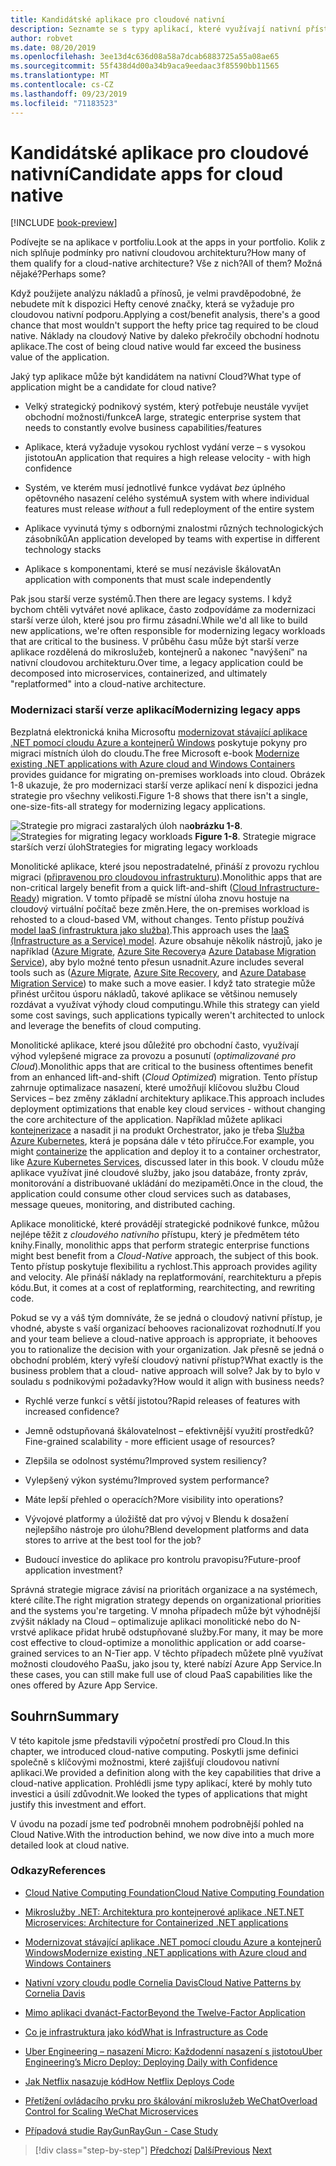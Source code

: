 ```yaml
---
title: Kandidátské aplikace pro cloudové nativní
description: Seznamte se s typy aplikací, které využívají nativní přístup z cloudu.
author: robvet
ms.date: 08/20/2019
ms.openlocfilehash: 3ee13d4c636d08a58a7dcab6883725a55a08ae65
ms.sourcegitcommit: 55f438d4d00a34b9aca9eedaac3f85590bb11565
ms.translationtype: MT
ms.contentlocale: cs-CZ
ms.lasthandoff: 09/23/2019
ms.locfileid: "71183523"
---
```

# <a name="candidate-apps-for-cloud-native"></a><span data-ttu-id="4ee00-103">Kandidátské aplikace pro cloudové nativní</span><span class="sxs-lookup"><span data-stu-id="4ee00-103">Candidate apps for cloud native</span></span>

[!INCLUDE [book-preview](../../../includes/book-preview.md)]

<span data-ttu-id="4ee00-104">Podívejte se na aplikace v portfoliu.</span><span class="sxs-lookup"><span data-stu-id="4ee00-104">Look at the apps in your portfolio.</span></span> <span data-ttu-id="4ee00-105">Kolik z nich splňuje podmínky pro nativní cloudovou architekturu?</span><span class="sxs-lookup"><span data-stu-id="4ee00-105">How many of them qualify for a cloud-native architecture?</span></span> <span data-ttu-id="4ee00-106">Vše z nich?</span><span class="sxs-lookup"><span data-stu-id="4ee00-106">All of them?</span></span> <span data-ttu-id="4ee00-107">Možná nějaké?</span><span class="sxs-lookup"><span data-stu-id="4ee00-107">Perhaps some?</span></span>

<span data-ttu-id="4ee00-108">Když použijete analýzu nákladů a přínosů, je velmi pravděpodobné, že nebudete mít k dispozici Hefty cenové značky, která se vyžaduje pro cloudovou nativní podporu.</span><span class="sxs-lookup"><span data-stu-id="4ee00-108">Applying a cost/benefit analysis, there's a good chance that most wouldn't support the hefty price tag required to be cloud native.</span></span> <span data-ttu-id="4ee00-109">Náklady na cloudový Native by daleko překročily obchodní hodnotu aplikace.</span><span class="sxs-lookup"><span data-stu-id="4ee00-109">The cost of being cloud native would far exceed the business value of the application.</span></span>

<span data-ttu-id="4ee00-110">Jaký typ aplikace může být kandidátem na nativní Cloud?</span><span class="sxs-lookup"><span data-stu-id="4ee00-110">What type of application might be a candidate for cloud native?</span></span>

- <span data-ttu-id="4ee00-111">Velký strategický podnikový systém, který potřebuje neustále vyvíjet obchodní možnosti/funkce</span><span class="sxs-lookup"><span data-stu-id="4ee00-111">A large, strategic enterprise system that needs to constantly evolve business capabilities/features</span></span>

- <span data-ttu-id="4ee00-112">Aplikace, která vyžaduje vysokou rychlost vydání verze – s vysokou jistotou</span><span class="sxs-lookup"><span data-stu-id="4ee00-112">An application that requires a high release velocity - with high confidence</span></span>

- <span data-ttu-id="4ee00-113">Systém, ve kterém musí jednotlivé funkce vydávat *bez* úplného opětovného nasazení celého systému</span><span class="sxs-lookup"><span data-stu-id="4ee00-113">A system with where individual features must release *without* a full redeployment of the entire system</span></span>

- <span data-ttu-id="4ee00-114">Aplikace vyvinutá týmy s odbornými znalostmi různých technologických zásobníků</span><span class="sxs-lookup"><span data-stu-id="4ee00-114">An application developed by teams with expertise in different technology stacks</span></span>

- <span data-ttu-id="4ee00-115">Aplikace s komponentami, které se musí nezávisle škálovat</span><span class="sxs-lookup"><span data-stu-id="4ee00-115">An application with components that must scale independently</span></span>

<span data-ttu-id="4ee00-116">Pak jsou starší verze systémů.</span><span class="sxs-lookup"><span data-stu-id="4ee00-116">Then there are legacy systems.</span></span> <span data-ttu-id="4ee00-117">I když bychom chtěli vytvářet nové aplikace, často zodpovídáme za modernizaci starší verze úloh, které jsou pro firmu zásadní.</span><span class="sxs-lookup"><span data-stu-id="4ee00-117">While we'd all like to build new applications, we're often responsible for modernizing legacy workloads that are critical to the business.</span></span> <span data-ttu-id="4ee00-118">V průběhu času může být starší verze aplikace rozdělená do mikroslužeb, kontejnerů a nakonec "navýšení" na nativní cloudovou architekturu.</span><span class="sxs-lookup"><span data-stu-id="4ee00-118">Over time, a legacy application could be decomposed into microservices, containerized, and ultimately "replatformed" into a cloud-native architecture.</span></span>  

### <a name="modernizing-legacy-apps"></a><span data-ttu-id="4ee00-119">Modernizaci starší verze aplikací</span><span class="sxs-lookup"><span data-stu-id="4ee00-119">Modernizing legacy apps</span></span>

<span data-ttu-id="4ee00-120">Bezplatná elektronická kniha Microsoftu [modernizovat stávající aplikace .NET pomocí cloudu Azure a kontejnerů Windows](https://dotnet.microsoft.com/download/thank-you/modernizing-existing-net-apps-ebook) poskytuje pokyny pro migraci místních úloh do cloudu.</span><span class="sxs-lookup"><span data-stu-id="4ee00-120">The free Microsoft e-book [Modernize existing .NET applications with Azure cloud and Windows Containers](https://dotnet.microsoft.com/download/thank-you/modernizing-existing-net-apps-ebook) provides guidance for migrating on-premises workloads into cloud.</span></span> <span data-ttu-id="4ee00-121">Obrázek 1-8 ukazuje, že pro modernizaci starší verze aplikací není k dispozici jedna strategie pro všechny velikosti.</span><span class="sxs-lookup"><span data-stu-id="4ee00-121">Figure 1-8 shows that there isn't a single, one-size-fits-all strategy for modernizing legacy applications.</span></span>

<span data-ttu-id="4ee00-122">![Strategie pro migraci zastaralých úloh](./media/strategies-for-migrating-legacy-workloads.png)
na**obrázku 1-8**.</span><span class="sxs-lookup"><span data-stu-id="4ee00-122">![Strategies for migrating legacy workloads](./media/strategies-for-migrating-legacy-workloads.png)
**Figure 1-8**.</span></span> <span data-ttu-id="4ee00-123">Strategie migrace starších verzí úloh</span><span class="sxs-lookup"><span data-stu-id="4ee00-123">Strategies for migrating legacy workloads</span></span>

<span data-ttu-id="4ee00-124">Monolitické aplikace, které jsou nepostradatelné, přináší z provozu rychlou migraci ([připravenou pro cloudovou infrastrukturu](https://docs.microsoft.com/dotnet/standard/modernize-with-azure-and-containers/lift-and-shift-existing-apps-azure-iaas)).</span><span class="sxs-lookup"><span data-stu-id="4ee00-124">Monolithic apps that are non-critical largely benefit from a quick lift-and-shift ([Cloud Infrastructure-Ready](https://docs.microsoft.com/dotnet/standard/modernize-with-azure-and-containers/lift-and-shift-existing-apps-azure-iaas)) migration.</span></span> <span data-ttu-id="4ee00-125">V tomto případě se místní úloha znovu hostuje na cloudový virtuální počítač beze změn.</span><span class="sxs-lookup"><span data-stu-id="4ee00-125">Here, the on-premises workload is rehosted to a cloud-based VM, without changes.</span></span> <span data-ttu-id="4ee00-126">Tento přístup používá [model IaaS (infrastruktura jako služba)](https://azure.microsoft.com/overview/what-is-iaas/).</span><span class="sxs-lookup"><span data-stu-id="4ee00-126">This approach uses the [IaaS (Infrastructure as a Service) model](https://azure.microsoft.com/overview/what-is-iaas/).</span></span> <span data-ttu-id="4ee00-127">Azure obsahuje několik nástrojů, jako je například ([Azure Migrate](https://aka.ms/azuremigrate), [Azure Site Recovery](https://azure.microsoft.com/services/site-recovery/)a [Azure Database Migration Service](https://azure.microsoft.com/campaigns/database-migration/)), aby bylo možné tento přesun usnadnit.</span><span class="sxs-lookup"><span data-stu-id="4ee00-127">Azure includes several tools such as ([Azure Migrate](https://aka.ms/azuremigrate), [Azure Site Recovery](https://azure.microsoft.com/services/site-recovery/), and [Azure Database Migration Service](https://azure.microsoft.com/campaigns/database-migration/)) to make such a move easier.</span></span> <span data-ttu-id="4ee00-128">I když tato strategie může přinést určitou úsporu nákladů, takové aplikace se většinou nemusely rozdávat a využívat výhody cloud computingu.</span><span class="sxs-lookup"><span data-stu-id="4ee00-128">While this strategy can yield some cost savings, such applications typically weren't architected to unlock and leverage the benefits of cloud computing.</span></span> 

<span data-ttu-id="4ee00-129">Monolitické aplikace, které jsou důležité pro obchodní často, využívají výhod vylepšené migrace za provozu a posunutí (*optimalizované pro Cloud*).</span><span class="sxs-lookup"><span data-stu-id="4ee00-129">Monolithic apps that are critical to the business oftentimes benefit from an enhanced lift-and-shift (*Cloud Optimized*) migration.</span></span> <span data-ttu-id="4ee00-130">Tento přístup zahrnuje optimalizace nasazení, které umožňují klíčovou službu Cloud Services – bez změny základní architektury aplikace.</span><span class="sxs-lookup"><span data-stu-id="4ee00-130">This approach includes deployment optimizations that enable key cloud services - without changing the core architecture of the application.</span></span> <span data-ttu-id="4ee00-131">Například můžete aplikaci [kontejnerizace](https://docs.microsoft.com/virtualization/windowscontainers/about/) a nasadit ji na produkt Orchestrator, jako je třeba [Služba Azure Kubernetes](https://azure.microsoft.com/services/kubernetes-service/), která je popsána dále v této příručce.</span><span class="sxs-lookup"><span data-stu-id="4ee00-131">For example, you might [containerize](https://docs.microsoft.com/virtualization/windowscontainers/about/) the application and deploy it to a container orchestrator, like [Azure Kubernetes Services](https://azure.microsoft.com/services/kubernetes-service/), discussed later in this book.</span></span> <span data-ttu-id="4ee00-132">V cloudu může aplikace využívat jiné cloudové služby, jako jsou databáze, fronty zpráv, monitorování a distribuované ukládání do mezipaměti.</span><span class="sxs-lookup"><span data-stu-id="4ee00-132">Once in the cloud, the application could consume other cloud services such as databases, message queues, monitoring, and distributed caching.</span></span>

<span data-ttu-id="4ee00-133">Aplikace monolitické, které provádějí strategické podnikové funkce, můžou nejlépe těžit z *cloudového nativního* přístupu, který je předmětem této knihy.</span><span class="sxs-lookup"><span data-stu-id="4ee00-133">Finally, monolithic apps that perform strategic enterprise functions might best benefit from a *Cloud-Native* approach, the subject of this book.</span></span> <span data-ttu-id="4ee00-134">Tento přístup poskytuje flexibilitu a rychlost.</span><span class="sxs-lookup"><span data-stu-id="4ee00-134">This approach provides agility and velocity.</span></span> <span data-ttu-id="4ee00-135">Ale přináší náklady na replatformování, rearchitekturu a přepis kódu.</span><span class="sxs-lookup"><span data-stu-id="4ee00-135">But, it comes at a cost of replatforming, rearchitecting, and rewriting code.</span></span>

<span data-ttu-id="4ee00-136">Pokud se vy a váš tým domníváte, že se jedná o cloudový nativní přístup, je vhodné, abyste s vaší organizací behooves racionalizovat rozhodnutí.</span><span class="sxs-lookup"><span data-stu-id="4ee00-136">If you and your team believe a cloud-native approach is appropriate, it behooves you to rationalize the decision with your organization.</span></span> <span data-ttu-id="4ee00-137">Jak přesně se jedná o obchodní problém, který vyřeší cloudový nativní přístup?</span><span class="sxs-lookup"><span data-stu-id="4ee00-137">What exactly is the business problem that a cloud- native approach will solve?</span></span> <span data-ttu-id="4ee00-138">Jak by to bylo v souladu s podnikovými požadavky?</span><span class="sxs-lookup"><span data-stu-id="4ee00-138">How would it align with business needs?</span></span>

- <span data-ttu-id="4ee00-139">Rychlé verze funkcí s větší jistotou?</span><span class="sxs-lookup"><span data-stu-id="4ee00-139">Rapid releases of features with increased confidence?</span></span>

- <span data-ttu-id="4ee00-140">Jemně odstupňovaná škálovatelnost – efektivnější využití prostředků?</span><span class="sxs-lookup"><span data-stu-id="4ee00-140">Fine-grained scalability - more efficient usage of resources?</span></span>

- <span data-ttu-id="4ee00-141">Zlepšila se odolnost systému?</span><span class="sxs-lookup"><span data-stu-id="4ee00-141">Improved system resiliency?</span></span>

- <span data-ttu-id="4ee00-142">Vylepšený výkon systému?</span><span class="sxs-lookup"><span data-stu-id="4ee00-142">Improved system performance?</span></span>

- <span data-ttu-id="4ee00-143">Máte lepší přehled o operacích?</span><span class="sxs-lookup"><span data-stu-id="4ee00-143">More visibility into operations?</span></span>

- <span data-ttu-id="4ee00-144">Vývojové platformy a úložiště dat pro vývoj v Blendu k dosažení nejlepšího nástroje pro úlohu?</span><span class="sxs-lookup"><span data-stu-id="4ee00-144">Blend development platforms and data stores to arrive at the best tool for the job?</span></span>

- <span data-ttu-id="4ee00-145">Budoucí investice do aplikace pro kontrolu pravopisu?</span><span class="sxs-lookup"><span data-stu-id="4ee00-145">Future-proof application investment?</span></span>

<span data-ttu-id="4ee00-146">Správná strategie migrace závisí na prioritách organizace a na systémech, které cílíte.</span><span class="sxs-lookup"><span data-stu-id="4ee00-146">The right migration strategy depends on organizational priorities and the systems you're targeting.</span></span> <span data-ttu-id="4ee00-147">V mnoha případech může být výhodnější zvýšit náklady na Cloud – optimalizuje aplikaci monolitické nebo do N-vrstvé aplikace přidat hrubě odstupňované služby.</span><span class="sxs-lookup"><span data-stu-id="4ee00-147">For many, it may be more cost effective to cloud-optimize a monolithic application or add coarse-grained services to an N-Tier app.</span></span> <span data-ttu-id="4ee00-148">V těchto případech můžete plně využívat možnosti cloudového PaaSu, jako jsou ty, které nabízí Azure App Service.</span><span class="sxs-lookup"><span data-stu-id="4ee00-148">In these cases, you can still make full use of cloud PaaS capabilities like the ones offered by Azure App Service.</span></span>

## <a name="summary"></a><span data-ttu-id="4ee00-149">Souhrn</span><span class="sxs-lookup"><span data-stu-id="4ee00-149">Summary</span></span>

<span data-ttu-id="4ee00-150">V této kapitole jsme představili výpočetní prostředí pro Cloud.</span><span class="sxs-lookup"><span data-stu-id="4ee00-150">In this chapter, we introduced cloud-native computing.</span></span> <span data-ttu-id="4ee00-151">Poskytli jsme definici společně s klíčovými možnostmi, které zajišťují cloudovou nativní aplikaci.</span><span class="sxs-lookup"><span data-stu-id="4ee00-151">We provided a definition along with the key capabilities that drive a cloud-native application.</span></span> <span data-ttu-id="4ee00-152">Prohlédli jsme typy aplikací, které by mohly tuto investici a úsilí zdůvodnit.</span><span class="sxs-lookup"><span data-stu-id="4ee00-152">We looked the types of applications that might justify this investment and effort.</span></span>

<span data-ttu-id="4ee00-153">V úvodu na pozadí jsme teď podrobněi mnohem podrobnější pohled na Cloud Native.</span><span class="sxs-lookup"><span data-stu-id="4ee00-153">With the introduction behind, we now dive into a much more detailed look at cloud native.</span></span>

### <a name="references"></a><span data-ttu-id="4ee00-154">Odkazy</span><span class="sxs-lookup"><span data-stu-id="4ee00-154">References</span></span>

- [<span data-ttu-id="4ee00-155">Cloud Native Computing Foundation</span><span class="sxs-lookup"><span data-stu-id="4ee00-155">Cloud Native Computing Foundation</span></span>](https://www.cncf.io/)

- [<span data-ttu-id="4ee00-156">Mikroslužby .NET: Architektura pro kontejnerové aplikace .NET</span><span class="sxs-lookup"><span data-stu-id="4ee00-156">.NET Microservices: Architecture for Containerized .NET applications</span></span>](https://dotnet.microsoft.com/download/thank-you/microservices-architecture-ebook)

- [<span data-ttu-id="4ee00-157">Modernizovat stávající aplikace .NET pomocí cloudu Azure a kontejnerů Windows</span><span class="sxs-lookup"><span data-stu-id="4ee00-157">Modernize existing .NET applications with Azure cloud and Windows Containers</span></span>](https://dotnet.microsoft.com/download/thank-you/modernizing-existing-net-apps-ebook)

- [<span data-ttu-id="4ee00-158">Nativní vzory cloudu podle Cornelia Davis</span><span class="sxs-lookup"><span data-stu-id="4ee00-158">Cloud Native Patterns by Cornelia Davis</span></span>](https://www.manning.com/books/cloud-native-patterns)

- [<span data-ttu-id="4ee00-159">Mimo aplikaci dvanáct-Factor</span><span class="sxs-lookup"><span data-stu-id="4ee00-159">Beyond the Twelve-Factor Application</span></span>](https://content.pivotal.io/blog/beyond-the-twelve-factor-app)

- [<span data-ttu-id="4ee00-160">Co je infrastruktura jako kód</span><span class="sxs-lookup"><span data-stu-id="4ee00-160">What is Infrastructure as Code</span></span>](https://docs.microsoft.com/azure/devops/learn/what-is-infrastructure-as-code)

- [<span data-ttu-id="4ee00-161">Uber Engineering – nasazení Micro: Každodenní nasazení s jistotou</span><span class="sxs-lookup"><span data-stu-id="4ee00-161">Uber Engineering’s Micro Deploy: Deploying Daily with Confidence</span></span>](https://eng.uber.com/micro-deploy/)

- [<span data-ttu-id="4ee00-162">Jak Netflix nasazuje kód</span><span class="sxs-lookup"><span data-stu-id="4ee00-162">How Netflix Deploys Code</span></span>](https://www.infoq.com/news/2013/06/netflix/)

- [<span data-ttu-id="4ee00-163">Přetížení ovládacího prvku pro škálování mikroslužeb WeChat</span><span class="sxs-lookup"><span data-stu-id="4ee00-163">Overload Control for Scaling WeChat Microservices</span></span>](https://www.cs.columbia.edu/~ruigu/papers/socc18-final100.pdf)

- [<span data-ttu-id="4ee00-164">Případová studie RayGun</span><span class="sxs-lookup"><span data-stu-id="4ee00-164">RayGun - Case Study</span></span>](https://raygun.com/case-study/ovation)

>[!div class="step-by-step"]
><span data-ttu-id="4ee00-165">[Předchozí](definition.md)
>[Další](introduce-eshoponcontainers-reference-app.md)</span><span class="sxs-lookup"><span data-stu-id="4ee00-165">[Previous](definition.md)
[Next](introduce-eshoponcontainers-reference-app.md)</span></span> <!-- Next Chapter -->
